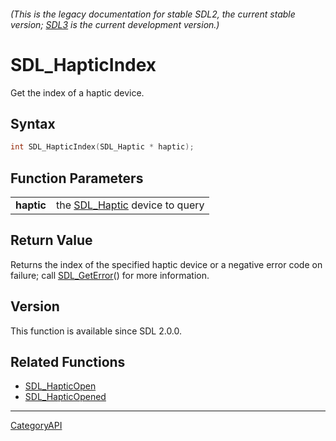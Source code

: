 ###### (This is the legacy documentation for stable SDL2, the current stable version; [SDL3](https://wiki.libsdl.org/SDL3/) is the current development version.)
# SDL_HapticIndex

Get the index of a haptic device.

## Syntax

```c
int SDL_HapticIndex(SDL_Haptic * haptic);

```

## Function Parameters

|                |                                              |
| -------------- | -------------------------------------------- |
| **haptic**     | the [SDL_Haptic](SDL_Haptic.md) device to query |

## Return Value

Returns the index of the specified haptic device or a negative error code
on failure; call [SDL_GetError](SDL_GetError.md)() for more information.

## Version

This function is available since SDL 2.0.0.

## Related Functions

* [SDL_HapticOpen](SDL_HapticOpen.md)
* [SDL_HapticOpened](SDL_HapticOpened.md)

----
[CategoryAPI](CategoryAPI.md)
